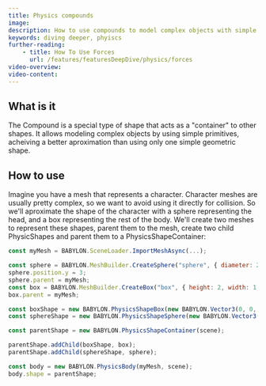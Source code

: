```yaml
---
title: Physics compounds
image: 
description: How to use compounds to model complex objects with simple primitives
keywords: diving deeper, phyiscs
further-reading:
    - title: How To Use Forces
      url: /features/featuresDeepDive/physics/forces
video-overview:
video-content:
---
```


## What is it

The Compound is a special type of shape that acts as a "container" to other shapes. It allows modeling complex objects by using simple primitives, acheiving a better aproximation than using only one simple geometric shape.

## How to use

Imagine you have a mesh that represents a character. Character meshes are usually pretty complex, so we want to avoid using it directly for collision. So we'll aproximate the shape of the character with a sphere representing the head, and a box representing the rest of the body. We'll create two meshes to represent these shapes, parent them to the mesh, create two child PhysicShapes and parent them to a PhysicsShapeContainer:

```javascript
const myMesh = BABYLON.SceneLoader.ImportMeshAsync(...);

const sphere = BABYLON.MeshBuilder.CreateSphere("sphere", { diameter: 2, segments: 32 }, scene);
sphere.position.y = 3;
sphere.parent = myMesh;
const box = BABYLON.MeshBuilder.CreateBox("box", { height: 2, width: 1, depth: 1 });
box.parent = myMesh;

const boxShape = new BABYLON.PhysicsShapeBox(new BABYLON.Vector3(0, 0, 0), new BABYLON.Quaternion(0, 0, 0, 1), new BABYLON.Vector3(1, 2, 1), scene);
const sphereShape = new BABYLON.PhysicsShapeSphere(new BABYLON.Vector3(0, 0, 0), 1, scene);

const parentShape = new BABYLON.PhysicsShapeContainer(scene);

parentShape.addChild(boxShape, box);
parentShape.addChild(sphereShape, sphere);

const body = new BABYLON.PhysicsBody(myMesh, scene);
body.shape = parentShape;
```
